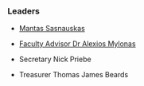 ### Leaders
* [Mantas Sasnauskas](mailto:mantas.sasnauskas@owasp.org)
* [Faculty Advisor Dr Alexios Mylonas](mailto:alexios.mylonas@owasp.org)

* Secretary Nick Priebe
* Treasurer Thomas James Beards
